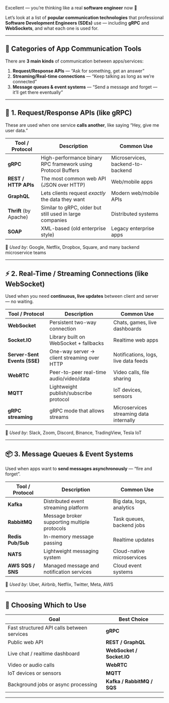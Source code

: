 Excellent — you’re thinking like a real **software engineer** now 💪

Let’s look at a list of **popular communication technologies** that professional **Software Development Engineers (SDEs)** use — including **gRPC** and **WebSockets**, and what each one is used for.

---

## 🧩 Categories of App Communication Tools

There are **3 main kinds** of communication between apps/services:

1. **Request/Response APIs** — “Ask for something, get an answer”
2. **Streaming/Real-time connections** — “Keep talking as long as we’re connected”
3. **Message queues & event systems** — “Send a message and forget — it’ll get there eventually”

---

## 🚀 1. Request/Response APIs (like gRPC)

These are used when one service **calls another**, like saying “Hey, give me user data.”

| Tool / Protocol        | Description                                                  | Common Use                        |
| ---------------------- | ------------------------------------------------------------ | --------------------------------- |
| **gRPC**               | High-performance binary RPC framework using Protocol Buffers | Microservices, backend-to-backend |
| **REST / HTTP APIs**   | The most common web API (JSON over HTTP)                     | Web/mobile apps                   |
| **GraphQL**            | Lets clients request _exactly_ the data they want            | Modern web/mobile APIs            |
| **Thrift** (by Apache) | Similar to gRPC, older but still used in large companies     | Distributed systems               |
| **SOAP**               | XML-based (old enterprise style)                             | Legacy enterprise apps            |

🧠 _Used by_: Google, Netflix, Dropbox, Square, and many backend microservice teams

---

## ⚡ 2. Real-Time / Streaming Connections (like WebSocket)

Used when you need **continuous, live updates** between client and server — no waiting.

| Tool / Protocol              | Description                                 | Common Use                              |
| ---------------------------- | ------------------------------------------- | --------------------------------------- |
| **WebSocket**                | Persistent two-way connection               | Chats, games, live dashboards           |
| **Socket.IO**                | Library built on WebSocket + fallbacks      | Realtime web apps                       |
| **Server-Sent Events (SSE)** | One-way server → client streaming over HTTP | Notifications, logs, live data feeds    |
| **WebRTC**                   | Peer-to-peer real-time audio/video/data     | Video calls, file sharing               |
| **MQTT**                     | Lightweight publish/subscribe protocol      | IoT devices, sensors                    |
| **gRPC streaming**           | gRPC mode that allows streams               | Microservices streaming data internally |

🧠 _Used by_: Slack, Zoom, Discord, Binance, TradingView, Tesla IoT

---

## 📦 3. Message Queues & Event Systems

Used when apps want to **send messages asynchronously** — “fire and forget”.

| Tool / Protocol   | Description                                  | Common Use                 |
| ----------------- | -------------------------------------------- | -------------------------- |
| **Kafka**         | Distributed event streaming platform         | Big data, logs, analytics  |
| **RabbitMQ**      | Message broker supporting multiple protocols | Task queues, backend jobs  |
| **Redis Pub/Sub** | In-memory message passing                    | Realtime updates           |
| **NATS**          | Lightweight messaging system                 | Cloud-native microservices |
| **AWS SQS / SNS** | Managed message and notification services    | Cloud event systems        |

🧠 _Used by_: Uber, Airbnb, Netflix, Twitter, Meta, AWS

---

## 🧭 Choosing Which to Use

| Goal                                       | Best Choice                |
| ------------------------------------------ | -------------------------- |
| Fast structured API calls between services | **gRPC**                   |
| Public web API                             | **REST / GraphQL**         |
| Live chat / realtime dashboard             | **WebSocket / Socket.IO**  |
| Video or audio calls                       | **WebRTC**                 |
| IoT devices or sensors                     | **MQTT**                   |
| Background jobs or async processing        | **Kafka / RabbitMQ / SQS** |

---

